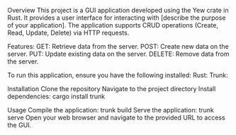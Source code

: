 Overview
This project is a GUI application developed using the Yew crate in Rust. It provides a user interface for interacting with [describe the purpose of your application]. The application supports CRUD operations (Create, Read, Update, Delete) via HTTP requests.


Features:
GET: Retrieve data from the server.
POST: Create new data on the server.
PUT: Update existing data on the server.
DELETE: Remove data from the server.


To run this application, ensure you have the following installed:
Rust: 
Trunk: 

Installation
Clone the repository
Navigate to the project directory
Install dependencies: cargo install trunk



Usage
Compile the application: trunk build
Serve the application: trunk serve
Open your web browser and navigate to the provided URL to access the GUI.







